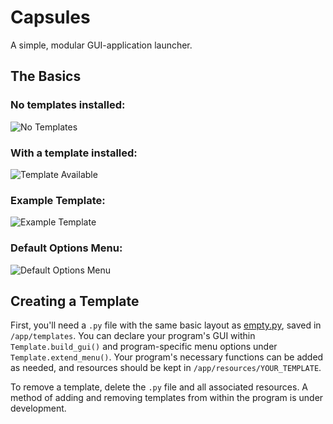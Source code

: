 # Capsules

A simple, modular GUI-application launcher.

## The Basics
### No templates installed:
![No Templates](../media/ffiller-no_template.png)

### With a template installed:
![Template Available](../media/ffiller-template.png)

### Example Template:
![Example Template](../media/ffiller-example_gui.png)

### Default Options Menu:
![Default Options Menu](../media/ffiller-example_options.png)

## Creating a Template
First, you'll need a `.py` file with the same basic layout as [empty.py](./app/templates/empty.py), saved in `/app/templates`. You can declare your program's GUI within `Template.build_gui()` and program-specific menu options under `Template.extend_menu()`. Your program's necessary functions can be added as needed, and resources should be kept in `/app/resources/YOUR_TEMPLATE`.

To remove a template, delete the `.py` file and all associated resources. A method of adding and removing templates from within the program is under development.

